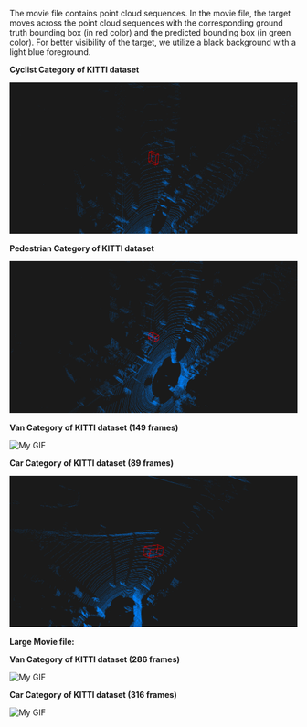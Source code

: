 The movie file contains point cloud sequences. In the movie file, the target moves across the point cloud sequences with the corresponding ground truth bounding box (in red color) and the predicted bounding box (in green color). For better visibility of the target, we utilize a black background with a light blue foreground.

**Cyclist Category of KITTI dataset**


![My GIF](animated-cyclist1.gif)



**Pedestrian Category of KITTI dataset**


![My GIF](animated-ped.gif)


**Van Category of KITTI dataset (149 frames)** 


![My GIF](animation_van(149).gif)



**Car Category of KITTI dataset (89 frames)** 


![My GIF](animation_car(89).gif)


**Large Movie file:**


**Van Category of KITTI dataset (286 frames)** 


![My GIF](animation_van(286).gif)



**Car Category of KITTI dataset (316 frames)** 


![My GIF](animation_car(316).gif)
